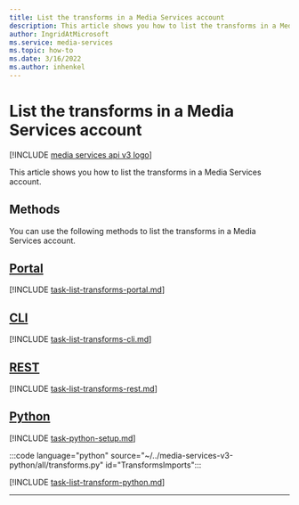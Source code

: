 ```yaml
---
title: List the transforms in a Media Services account
description: This article shows you how to list the transforms in a Media Services account.
author: IngridAtMicrosoft
ms.service: media-services
ms.topic: how-to
ms.date: 3/16/2022
ms.author: inhenkel
---
```


# List the transforms in a Media Services account

[!INCLUDE [media services api v3 logo](./includes/v3-hr.md)]

This article shows you how to list the transforms in a Media Services account.

## Methods

You can use the following methods to list the transforms in a Media Services account.

## [Portal](#tab/portal/)

[!INCLUDE [task-list-transforms-portal.md](./includes/task-list-transforms-portal.md)]

## [CLI](#tab/cli/)

[!INCLUDE [task-list-transforms-cli.md](./includes/task-list-transforms-cli.md)]

## [REST](#tab/rest/)

[!INCLUDE [task-list-transforms-rest.md](./includes/task-list-transforms-rest.md)]

## [Python](#tab/python/)

[!INCLUDE [task-python-setup.md](./includes/task-python-setup.md)]

:::code language="python" source="~/../media-services-v3-python/all/transforms.py" id="TransformsImports":::

[!INCLUDE [task-list-transform-python.md](./includes/task-list-transform-python.md)]

---
